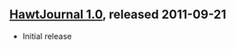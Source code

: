 <!-- 
![HawtJournal](http://hawtjournal.fusesource.org/images/project-logo.png)
===============================================================
-->
[HawtJournal 1.0](http://hawtjournal.fusesource.org/versions/maven/1.0), released 2011-09-21
-------------------------------------------------------------------------

* Initial release


